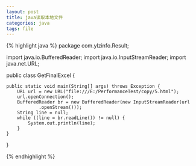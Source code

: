 ```yaml
---
layout: post
title: java读取本地文件
categories: java
tags: file
---
```


{% highlight java %}
package com.ylzinfo.Result;

import java.io.BufferedReader;
import java.io.InputStreamReader;
import java.net.URL;

public class GetFinalExcel {

    public static void main(String[] args) throws Exception {
        URL url = new URL("file:///E:/PerformanceTest/copy/5.html");
        url.openConnection();
        BufferedReader br = new BufferedReader(new InputStreamReader(url
                .openStream()));
        String line = null;
        while ((line = br.readLine()) != null) {
            System.out.println(line);
        }
    }

}

{% endhighlight %}
